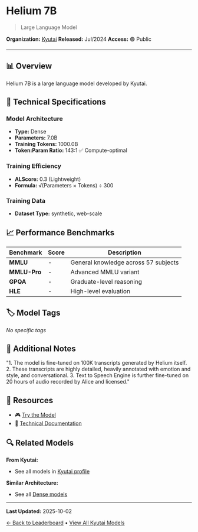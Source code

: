 # Helium 7B

> Large Language Model

**Organization:** [Kyutai](../../labs/kyutai.md)
**Released:** Jul/2024
**Access:** 🟢 Public

---

## 📊 Overview

Helium 7B is a large language model developed by Kyutai.

## 🔧 Technical Specifications

### Model Architecture
- **Type:** Dense
- **Parameters:** 7.0B
- **Training Tokens:** 1000.0B
- **Token:Param Ratio:** 143:1 ✅ Compute-optimal

### Training Efficiency
- **ALScore:** 0.3 (Lightweight)
- **Formula:** √(Parameters × Tokens) ÷ 300

### Training Data
- **Dataset Type:** synthetic, web-scale

## 📈 Performance Benchmarks

| Benchmark | Score | Description |
|-----------|-------|-------------|
| **MMLU** | - | General knowledge across 57 subjects |
| **MMLU-Pro** | - | Advanced MMLU variant |
| **GPQA** | - | Graduate-level reasoning |
| **HLE** | - | High-level evaluation |

## 🏷️ Model Tags

_No specific tags_

## 📝 Additional Notes

"1. The model is fine-tuned on 100K transcripts generated by Helium itself. 2. These transcripts are highly detailed, heavily annotated with emotion and style, and conversational. 3. Text to Speech Engine is further fine-tuned on 20 hours of audio recorded by Alice and licensed."

## 🔗 Resources

- 🎮 [Try the Model](https://moshi.chat/)
- 📄 [Technical Documentation](https://youtu.be/hm2IJSKcYvo)

## 🔍 Related Models

**From Kyutai:**
- See all models in [Kyutai profile](../../labs/kyutai.md)

**Similar Architecture:**
- See all [Dense models](../../architectures/dense.md)

---

**Last Updated:** 2025-10-02

[← Back to Leaderboard](../../README.md) • [View All Kyutai Models](../../labs/kyutai.md)

